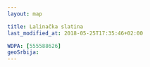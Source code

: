 ```yaml
---
layout: map

title: Lalinačka slatina
last_modified_at: 2018-05-25T17:35:46+02:00

WDPA: [555588626]
geoSrbija:
---
```

